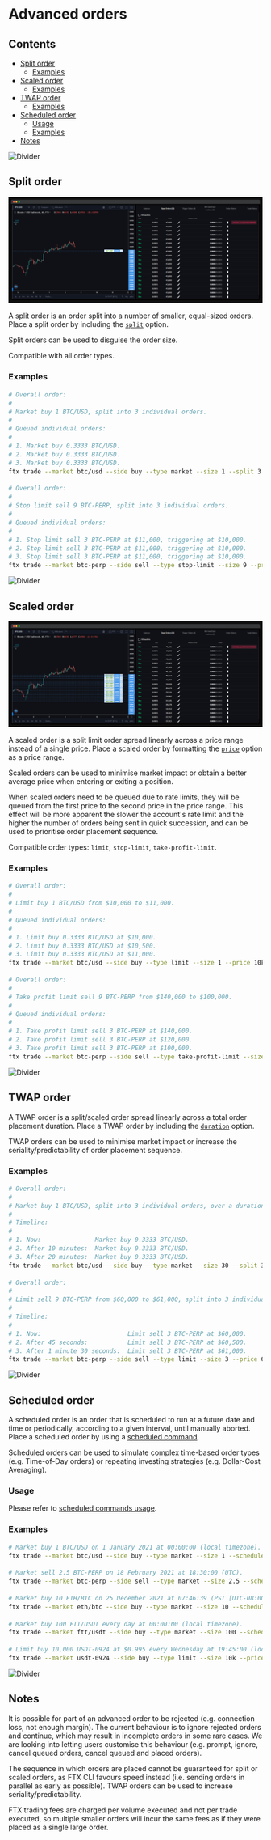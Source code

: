 # Advanced orders

## Contents

- [Split order](#split-order)
  - [Examples](#examples)
- [Scaled order](#scaled-order)
  - [Examples](#examples-1)
- [TWAP order](#twap-order)
  - [Examples](#examples-2)
- [Scheduled order](#scheduled-order)
  - [Usage](#usage)
  - [Examples](#examples-3)
- [Notes](#notes)

![Divider](../../images/divider.png)

## Split order

![Split order](../../images/split-order.png)

A split order is an order split into a number of smaller, equal-sized orders. Place a split order by including the [`split`](./README.md#split) option.

Split orders can be used to disguise the order size.

Compatible with all order types.

### Examples

```sh
# Overall order:
#
# Market buy 1 BTC/USD, split into 3 individual orders.
#
# Queued individual orders:
#
# 1. Market buy 0.3333 BTC/USD.
# 2. Market buy 0.3333 BTC/USD.
# 3. Market buy 0.3333 BTC/USD.
ftx trade --market btc/usd --side buy --type market --size 1 --split 3

# Overall order:
#
# Stop limit sell 9 BTC-PERP, split into 3 individual orders.
#
# Queued individual orders:
#
# 1. Stop limit sell 3 BTC-PERP at $11,000, triggering at $10,000.
# 2. Stop limit sell 3 BTC-PERP at $11,000, triggering at $10,000.
# 3. Stop limit sell 3 BTC-PERP at $11,000, triggering at $10,000.
ftx trade --market btc-perp --side sell --type stop-limit --size 9 --price 11k --trigger-price 10k --split 3
```

![Divider](../../images/divider.png)

## Scaled order

![Scaled order](../../images/scaled-order.png)

A scaled order is a split limit order spread linearly across a price range instead of a single price. Place a scaled order by formatting the [`price`](./README.md#price) option as a price range.

Scaled orders can be used to minimise market impact or obtain a better average price when entering or exiting a position.

When scaled orders need to be queued due to rate limits, they will be queued from the first price to the second price in the price range. This effect will be more apparent the slower the account's rate limit and the higher the number of orders being sent in quick succession, and can be used to prioritise order placement sequence.

Compatible order types: `limit`, `stop-limit`, `take-profit-limit`.

### Examples

```sh
# Overall order:
#
# Limit buy 1 BTC/USD from $10,000 to $11,000.
#
# Queued individual orders:
#
# 1. Limit buy 0.3333 BTC/USD at $10,000.
# 2. Limit buy 0.3333 BTC/USD at $10,500.
# 3. Limit buy 0.3333 BTC/USD at $11,000.
ftx trade --market btc/usd --side buy --type limit --size 1 --price 10k:11k --split 3

# Overall order:
#
# Take profit limit sell 9 BTC-PERP from $140,000 to $100,000.
#
# Queued individual orders:
#
# 1. Take profit limit sell 3 BTC-PERP at $140,000.
# 2. Take profit limit sell 3 BTC-PERP at $120,000.
# 3. Take profit limit sell 3 BTC-PERP at $100,000.
ftx trade --market btc-perp --side sell --type take-profit-limit --size 9 --price 140k:100k --split 3
```

![Divider](../../images/divider.png)

## TWAP order

A TWAP order is a split/scaled order spread linearly across a total order placement duration. Place a TWAP order by including the [`duration`](./README.md#duration) option.

TWAP orders can be used to minimise market impact or increase the seriality/predictability of order placement sequence.

### Examples

```sh
# Overall order:
#
# Market buy 1 BTC/USD, split into 3 individual orders, over a duration of 20 minutes.
#
# Timeline:
#
# 1. Now:               Market buy 0.3333 BTC/USD.
# 2. After 10 minutes:  Market buy 0.3333 BTC/USD.
# 3. After 20 minutes:  Market buy 0.3333 BTC/USD.
ftx trade --market btc/usd --side buy --type market --size 30 --split 3 --duration 20m

# Overall order:
#
# Limit sell 9 BTC-PERP from $60,000 to $61,000, split into 3 individual orders, over a duration of 1 minute 30 seconds.
#
# Timeline:
#
# 1. Now:                        Limit sell 3 BTC-PERP at $60,000.
# 2. After 45 seconds:           Limit sell 3 BTC-PERP at $60,500.
# 3. After 1 minute 30 seconds:  Limit sell 3 BTC-PERP at $61,000.
ftx trade --market btc-perp --side sell --type limit --size 3 --price 60k:61k --split 3 --duration 1m30s
```

![Divider](../../images/divider.png)

## Scheduled order

A scheduled order is an order that is scheduled to run at a future date and time or periodically, according to a given interval, until manually aborted. Place a scheduled order by using a [scheduled command](../../guides/scheduled-commands.md).

Scheduled orders can be used to simulate complex time-based order types (e.g. Time-of-Day orders) or repeating investing strategies (e.g. Dollar-Cost Averaging).

### Usage

Please refer to [scheduled commands usage](../../guides/scheduled-commands.md#usage).

### Examples

```sh
# Market buy 1 BTC/USD on 1 January 2021 at 00:00:00 (local timezone).
ftx trade --market btc/usd --side buy --type market --size 1 --schedule 2021-01-01T00:00:00

# Market sell 2.5 BTC-PERP on 18 February 2021 at 18:30:00 (UTC).
ftx trade --market btc-perp --side sell --type market --size 2.5 --schedule 2021-02-18T18:30:00Z

# Market buy 10 ETH/BTC on 25 December 2021 at 07:46:39 (PST [UTC-08:00]).
ftx trade --market eth/btc --side buy --type market --size 10 --schedule 2021-12-25T07:46:39−08:00

# Market buy 100 FTT/USDT every day at 00:00:00 (local timezone).
ftx trade --market ftt/usdt --side buy --type market --size 100 --schedule daily

# Limit buy 10,000 USDT-0924 at $0.995 every Wednesday at 19:45:00 (local timezone) in August.
ftx trade --market usdt-0924 --side buy --type limit --size 10k --price 0.995 --schedule "45 19 * 8 3"
```

![Divider](../../images/divider.png)

## Notes

It is possible for part of an advanced order to be rejected (e.g. connection loss, not enough margin). The current behaviour is to ignore rejected orders and continue, which may result in incomplete orders in some rare cases. We are looking into letting users customise this behaviour (e.g. prompt, ignore, cancel queued orders, cancel queued and placed orders).

The sequence in which orders are placed cannot be guaranteed for split or scaled orders, as FTX CLI favours speed instead (i.e. sending orders in parallel as early as possible). TWAP orders can be used to increase seriality/predictability.

FTX trading fees are charged per volume executed and not per trade executed, so multiple smaller orders will incur the same fees as if they were placed as a single large order.
